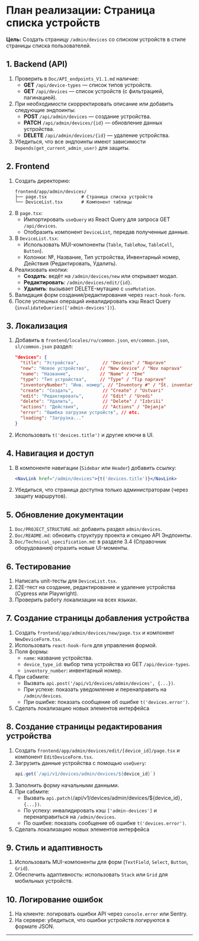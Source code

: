 # План реализации: Страница списка устройств

**Цель:** Создать страницу `/admin/devices` со списком устройств в стиле страницы списка пользователей.

## 1. Backend (API)
1. Проверить в `Doc/API_endpoints_V1.1.md` наличие:
   - **GET** `/api/device-types` — список типов устройств.
   - **GET** `/api/devices` — список устройств (с фильтрацией, пагинацией).
2. При необходимости скорректировать описание или добавить следующие эндпоинты:
   - **POST** `/api/admin/devices` — создание устройства.
   - **PATCH** `/api/admin/devices/{id}` — обновление данных устройства.
   - **DELETE** `/api/admin/devices/{id}` — удаление устройства.
3. Убедиться, что все эндпоинты имеют зависимости `Depends(get_current_admin_user)` для защиты.

## 2. Frontend
1. Создать директорию:
   ```
   frontend/app/admin/devices/
   ├── page.tsx             # Страница списка устройств
   └── DeviceList.tsx       # Компонент таблицы
   ```
2. В `page.tsx`:
   - Импортировать `useQuery` из React Query для запроса GET `/api/devices`.
   - Отобразить компонент `DeviceList`, передав полученные данные.
3. В `DeviceList.tsx`:
   - Использовать MUI-компоненты (`Table`, `TableRow`, `TableCell`, `Button`).
   - Колонки: №, Название, Тип устройства, Инвентарный номер, Действия (Редактировать, Удалить).
4. Реализовать кнопки:
   - **Создать**: ведёт на `/admin/devices/new` или открывает модал.
   - **Редактировать**: `/admin/devices/edit/{id}`.
   - **Удалить**: вызывает DELETE-мутацию c `useMutation`.
5. Валидация форм создания/редактирования через `react-hook-form`.
6. После успешных операций инвалидировать кэш React Query (`invalidateQueries(['admin-devices'])`).

## 3. Локализация
1. Добавить в `frontend/locales/ru/common.json`, `en/common.json`, `sl/common.json` раздел:
   ```json
   "devices": {
     "title": "Устройства",         // "Devices" / "Naprave"
     "new": "Новое устройство",    // "New device" / "Nov naprava"
     "name": "Название",           // "Name" / "Ime"
     "type": "Тип устройства",     // "Type" / "Tip naprave"
     "inventoryNumber": "Инв. номер", // "Inventory #" / "Št. inventarja"
     "create": "Создать",           // "Create" / "Ustvari"
     "edit": "Редактировать",       // "Edit" / "Uredi"
     "delete": "Удалить",           // "Delete" / "Izbriši"
     "actions": "Действия",         // "Actions" / "Dejanja"
     "error": "Ошибка загрузки устройств", // etc.
     "loading": "Загрузка..."
   }
   ```
2. Использовать `t('devices.title')` и другие ключи в UI.

## 4. Навигация и доступ
1. В компоненте навигации (`Sidebar` или `Header`) добавить ссылку:
   ```jsx
   <NavLink href="/admin/devices">{t('devices.title')}</NavLink>
   ```
2. Убедиться, что страница доступна только администраторам (через защиту маршрутов).

## 5. Обновление документации
1. `Doc/PROJECT_STRUCTURE.md`: добавить раздел `admin/devices`.
2. `Doc/README.md`: обновить структуру проекта и секцию API Эндпоинты.
3. `Doc/Technical_specification.md`: в разделе 3.4 (Справочник оборудования) отразить новые UI-моменты.

## 6. Тестирование
1. Написать unit-тесты для `DeviceList.tsx`.
2. E2E-тест на создание, редактирование и удаление устройства (Cypress или Playwright).
3. Проверить работу локализации на всех языках.

## 7. Создание страницы добавления устройства
1. Создать `frontend/app/admin/devices/new/page.tsx` и компонент `NewDeviceForm.tsx`.
2. Использовать `react-hook-form` для управления формой.
3. Поля формы:
   - `name`: название устройства.
   - `device_type_id`: выбор типа устройства из GET `/api/device-types`.
   - `inventory_number`: инвентарный номер.
4. При сабмите:
   - Вызвать `api.post('/api/v1/devices/admin/devices', {...})`.
   - При успехе: показать уведомление и перенаправить на `/admin/devices`.
   - При ошибке: показать сообщение об ошибке `t('devices.error')`.
5. Сделать локализацию новых элементов интерфейса

## 8. Создание страницы редактирования устройства
1. Создать `frontend/app/admin/devices/edit/[device_id]/page.tsx` и компонент `EditDeviceForm.tsx`.
2. Загрузить данные устройства с помощью `useQuery`:
   ```js
   api.get(`/api/v1/devices/admin/devices/${device_id}`)
   ```
3. Заполнить форму начальными данными.
4. При сабмите:
   - Вызвать `api.patch(`/api/v1/devices/admin/devices/${device_id}`, {...})`.
   - По успеху: инвалидировать кэш `['admin-devices']` и перенаправиться на `/admin/devices`.
   - По ошибке: показать сообщение об ошибке `t('devices.error')`.
5. Сделать локализацию новых элементов интерфейса

## 9. Стиль и адаптивность
1. Использовать MUI-компоненты для форм (`TextField`, `Select`, `Button`, `Grid`).
2. Обеспечить адаптивность: использовать `Stack` или `Grid` для мобильных устройств.

## 10. Логирование ошибок
1. На клиенте: логировать ошибки API через `console.error` или Sentry.
2. На сервере: убедиться, что ошибки устройств логируются в формате JSON.

---
